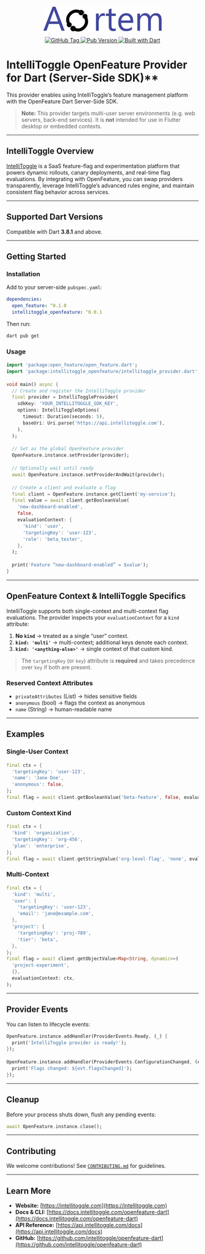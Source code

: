 <p align="center">
  <picture>
    <source media="(prefers-color-scheme: dark)" srcset="https://raw.githubusercontent.com/aortem/logos/main/Aortem-logo-small.png" />
    <img align="center" alt="Aortem Logo" src="https://raw.githubusercontent.com/aortem/logos/main/Aortem-logo-small.png" />
  </picture>
</p>

<!-- x-hide-in-docs-end -->
<p align="center" class="github-badges">
  <!-- Release Badge -->
  <a href="https://github.com/aortem/intellitoggle/tags">
    <img alt="GitHub Tag" src="https://img.shields.io/github/v/tag/aortem/intellitoggle?style=for-the-badge" />
  </a>
  <!-- Dart-Specific Badges -->
  <a href="https://pub.dev/packages/firebase_dart_admin_auth_sdk">
    <img alt="Pub Version" src="https://img.shields.io/pub/v/firebase_dart_admin_auth_sdk.svg?style=for-the-badge" />
  </a>
  <a href="https://dart.dev/">
    <img alt="Built with Dart" src="https://img.shields.io/badge/Built%20with-Dart-blue.svg?style=for-the-badge" />
  </a>
<!-- x-hide-in-docs-start -->

# IntelliToggle OpenFeature Provider for Dart (Server-Side SDK)**

This provider enables using IntelliToggle’s feature management platform with the OpenFeature Dart Server-Side SDK.

> **Note:** This provider targets multi-user server environments (e.g. web servers, back-end services). It is **not** intended for use in Flutter desktop or embedded contexts.

---

## IntelliToggle Overview

[IntelliToggle](https://intellitoggle.com) is a SaaS feature-flag and experimentation platform that powers dynamic rollouts, canary deployments, and real-time flag evaluations. By integrating with OpenFeature, you can swap providers transparently, leverage IntelliToggle’s advanced rules engine, and maintain consistent flag behavior across services.

---

## Supported Dart Versions

Compatible with Dart **3.8.1** and above.

---

## Getting Started

### Installation

Add to your server-side `pubspec.yaml`:

```yaml
dependencies:
  open_feature: ^0.1.0
  intellitoggle_openfeature: ^0.0.1
```

Then run:

```bash
dart pub get
```

### Usage

```dart
import 'package:open_feature/open_feature.dart';
import 'package:intellitoggle_openfeature/intellitoggle_provider.dart';

void main() async {
  // Create and register the IntelliToggle provider
  final provider = IntelliToggleProvider(
    sdkKey: 'YOUR_INTELLITOGGLE_SDK_KEY',
    options: IntelliToggleOptions(
      timeout: Duration(seconds: 5),
      baseUri: Uri.parse('https://api.intellitoggle.com'),
    ),
  );

  // Set as the global OpenFeature provider
  OpenFeature.instance.setProvider(provider);

  // Optionally wait until ready
  await OpenFeature.instance.setProviderAndWait(provider);

  // Create a client and evaluate a flag
  final client = OpenFeature.instance.getClient('my-service');
  final value = await client.getBooleanValue(
    'new-dashboard-enabled',
    false,
    evaluationContext: {
      'kind': 'user',
      'targetingKey': 'user-123',
      'role': 'beta_tester',
    },
  );

  print('Feature “new-dashboard-enabled” = $value');
}
```

---

## OpenFeature Context & IntelliToggle Specifics

IntelliToggle supports both single-context and multi-context flag evaluations. The provider inspects your `evaluationContext` for a `kind` attribute:

1. **No `kind`** → treated as a single “user” context.
2. **`kind: 'multi'`** → multi-context; additional keys denote each context.
3. **`kind: '<anything-else>'`** → single context of that custom kind.

> The `targetingKey` (or `key`) attribute is **required** and takes precedence over `key` if both are present.

### Reserved Context Attributes

* `privateAttributes` (List<String>) → hides sensitive fields
* `anonymous` (bool) → flags the context as anonymous
* `name` (String) → human-readable name

---

## Examples

### Single-User Context

```dart
final ctx = {
  'targetingKey': 'user-123',
  'name': 'Jane Doe',
  'anonymous': false,
};
final flag = await client.getBooleanValue('beta-feature', false, evaluationContext: ctx);
```

### Custom Context Kind

```dart
final ctx = {
  'kind': 'organization',
  'targetingKey': 'org-456',
  'plan': 'enterprise',
};
final flag = await client.getStringValue('org-level-flag', 'none', evaluationContext: ctx);
```

### Multi-Context

```dart
final ctx = {
  'kind': 'multi',
  'user': {
    'targetingKey': 'user-123',
    'email': 'jane@example.com',
  },
  'project': {
    'targetingKey': 'proj-789',
    'tier': 'beta',
  },
};
final flag = await client.getObjectValue<Map<String, dynamic>>(
  'project-experiment',
  {},
  evaluationContext: ctx,
);
```

---

## Provider Events

You can listen to lifecycle events:

```dart
OpenFeature.instance.addHandler(ProviderEvents.Ready, (_) {
  print('IntelliToggle provider is ready!');
});

OpenFeature.instance.addHandler(ProviderEvents.ConfigurationChanged, (evt) {
  print('Flags changed: ${evt.flagsChanged}');
});
```

---

## Cleanup

Before your process shuts down, flush any pending events:

```dart
await OpenFeature.instance.close();
```

---

## Contributing

We welcome contributions! See [`CONTRIBUTING.md`](https://github.com/intellitoggle/openfeature-dart) for guidelines.

---

## Learn More

* **Website:** [https://intellitoggle.com](https://intellitoggle.com)
* **Docs & CLI:** [https://docs.intellitoggle.com/openfeature-dart](https://docs.intellitoggle.com/openfeature-dart)
* **API Reference:** [https://api.intellitoggle.com/docs](https://api.intellitoggle.com/docs)
* **GitHub:** [https://github.com/intellitoggle/openfeature-dart](https://github.com/intellitoggle/openfeature-dart)
